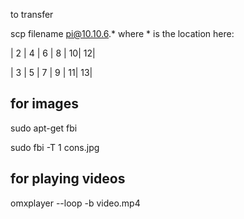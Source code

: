 to transfer 

scp filename pi@10.10.6.*
where * is the location here:

| 2 | 4 | 6 | 8 | 10|  12|

| 3 | 5 | 7 | 9 | 11|  13|

for images
---
sudo apt-get fbi

sudo fbi -T 1 cons.jpg

for playing videos
---
omxplayer --loop -b video.mp4
